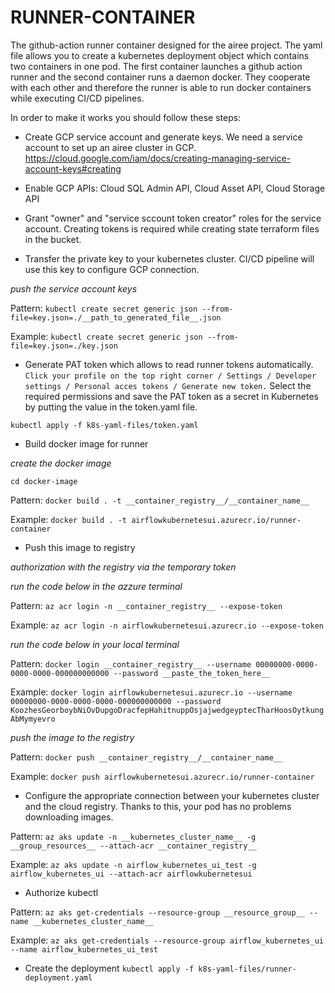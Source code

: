 # RUNNER-CONTAINER

The github-action runner container designed for the airee project.
The yaml file allows you to create a kubernetes deployment object which contains two containers in one pod.
The first container launches a github action runner and the second container runs a daemon docker.
They cooperate with each other and therefore the runner is able to run docker containers while executing CI/CD pipelines.

In order to make it works you should follow these steps:
- Create GCP service account and generate keys. We need a service account to set up an airee cluster in GCP.
https://cloud.google.com/iam/docs/creating-managing-service-account-keys#creating

- Enable GCP APIs: Cloud SQL Admin API, Cloud Asset API, Cloud Storage API 

- Grant "owner" and "service sccount token creator" roles for the service account. 
Creating tokens is required while creating state terraform files in the bucket.

- Transfer the private key to your kubernetes cluster. CI/CD pipeline will use this key to configure GCP connection.

*push the service account keys*

Pattern: ```kubectl create secret generic json --from-file=key.json=./__path_to_generated_file__.json```

Example: ```kubectl create secret generic json --from-file=key.json=./key.json```

- Generate PAT token which allows to read runner tokens automatically.
```Click your profile on the top right corner / Settings / Developer settings / Personal acces tokens / Generate new token.``` 
Select the required permissions and save the PAT token as a secret in Kubernetes by putting the value in the token.yaml file. 

```kubectl apply -f k8s-yaml-files/token.yaml```

- Build docker image for runner

*create the docker image*

```cd docker-image```

Pattern: ```docker build . -t __container_registry__/__container_name__```

Example: ```docker build . -t airflowkubernetesui.azurecr.io/runner-container ```

- Push this image to registry

*authorization with the registry via the temporary token*

*run the code below in the azzure terminal*

Pattern: ```az acr login -n __container_registry__ --expose-token```

Example: ```az acr login -n airflowkubernetesui.azurecr.io --expose-token```

*run the code below in your local terminal*

Pattern: ```docker login __container_registry__ --username 00000000-0000-0000-0000-000000000000 --password __paste_the_token_here__```

Example: ```docker login airflowkubernetesui.azurecr.io --username 00000000-0000-0000-0000-000000000000 --password KoozhesGeorboybNiOvDupgoDracfepHahitnuppOsjajwedgeyptecTharHoosOytkungAbMymyevro```

*push the image to the registry*

Pattern: ```docker push __container_registry__/__container_name__```

Example: ```docker push airflowkubernetesui.azurecr.io/runner-container```

- Configure the appropriate connection between your kubernetes cluster and the cloud registry. Thanks to this, your pod has no problems downloading images.

Pattern: ```az aks update -n __kubernetes_cluster_name__ -g __group_resources__ --attach-acr __container_registry__```

Example: ```az aks update -n airflow_kubernetes_ui_test -g airflow_kubernetes_ui --attach-acr airflowkubernetesui```

- Authorize kubectl

Pattern: ```az aks get-credentials --resource-group __resource_group__ --name __kubernetes_cluster_name__```

Example: ```az aks get-credentials --resource-group airflow_kubernetes_ui --name airflow_kubernetes_ui_test```

- Create the deployment
```kubectl apply -f k8s-yaml-files/runner-deployment.yaml```
